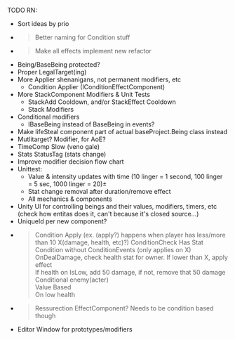TODO RN:  
* Sort ideas by prio
* >Better naming for Condition stuff
* >Make all effects implement new refactor
* Being/BaseBeing protected?
* Proper LegalTarget(ing)
* More Applier shenanigans, not permanent modifiers, etc
  * Condition Applier (IConditionEffectComponent)
* More StackComponent Modifiers & Unit Tests
  * StackAdd Cooldown, and/or StackEffect Cooldown
  * Stack Modifiers
* Conditional modifiers
  * IBaseBeing instead of BaseBeing in events? 
* Make lifeSteal component part of actual baseProject.Being class instead
* Mutlitarget? Modifier, for AoE?
* TimeComp Slow (veno gale)
* Stats StatusTag (stats change)
* Improve modifier decision flow chart
* Unittest:
  * Value & intensity updates with time (10 linger = 1 second, 100 linger = 5 sec, 1000 linger = 20)±
  * Stat change removal after duration/remove effect
  * All mechanics & components
* Unity UI for controlling beings and their values, modifiers, timers, etc (check how entitas does it, can't because it's closed source...)
* UniqueId per new component?
* >Condition Apply (ex. (apply?) happens when player has less/more than 10 X(damage, health, etc)?)
  > ConditionCheck Has Stat  
  > Condition without ConditionEvents (only applies on X)  
  >  OnDealDamage, check health stat for owner. If lower than X, apply effect  
  >  If health on IsLow, add 50 damage, if not, remove that 50 damage  
    > Conditional enemy(acter)  
    > Value Based   
    > On low health
* >Ressurection EffectComponent? Needs to be condition based though
* Editor Window for prototypes/modifiers
